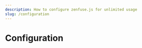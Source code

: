 ```yaml
---
description: How to configure zenfuse.js for unlimited usage
slug: /configuration
---
```


# Configuration
